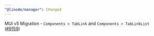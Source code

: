 ```yaml
---
"@linode/manager": Changed
---
```


MUI v5 Migration - `Components > TabLink` and `Components > TabLinkList` ([#9159](https://github.com/linode/manager/pull/9159))
